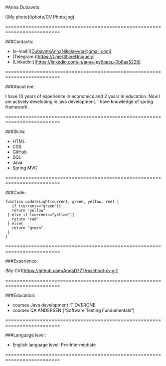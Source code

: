 
#Anna Dubavets

![My photo](/photo/CV Photo.jpg)

=========================================================================

###Contacts:
* (e-mail:)[DubavetsAnnaNikolaevna@gmail.com]
* (Telegram:)[https://t.me/ShineUniquely]
* (LinkedIn:)[https://linkedin.com/in/анна-дубовец-0b8aa5228]

=========================================================================

###About me:

I have 10 years of experience in economics and 2 years in education.
Now I am actively developing in java development.
I have knowledge of spring framework.

=========================================================================

###Skills:

* HTML
* CSS
* GitHub
* SQL
* Java
* Spring MVC

=========================================================================

###Code:
```
function updateLight(current, green, yellow, red) {
   if (current=="green"){
   return "yellow"
 } else if (current=="yellow"){
   return "red"
 } else{
   return "green"
 }
}
```
=========================================================================

###Experience:

(My CV)[https://github.com/AnnaD777/rsschool-cv.git]

=========================================================================

###Education:

* courses Java development IT OVERONE
* courses QA ANDERSEN (“Software Testing Fundamentals”)

=========================================================================

###Language level:

* English language level: Pre-Intermediate

=========================================================================